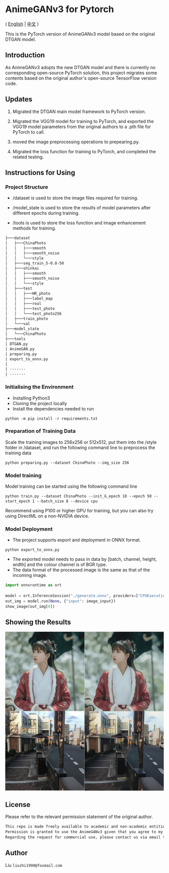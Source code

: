 # AnimeGANv3 for Pytorch

( [English](./README.md)  |  [中文](./Chinese.md) )

This is the PyTorch version of AnimeGANv3 model based on the original DTGAN model.

## Introduction

As AnimeGANv3 adopts the new DTGAN model and there is currently no corresponding open-source PyTorch solution, this project migrates some contents based on the original author's open-source TensorFlow version code.

## Updates

1. Migrated the DTGAN main model framework to PyTorch version.

2. Migrated the VGG19 model for training to PyTorch, and exported the VGG19 model parameters from the original authors to a .pth file for PyTorch to call.

3. moved the image preprocessing operations to prepearing.py.

4. Migrated the loss function for training to PyTorch, and completed the related testing.

## Instructions for Using

### Project Structure

- /dataset is used to store the image files required for training.

- /model_state is used to store the results of model parameters after different epochs during training.

- /tools is used to store the loss function and image enhancement methods for training.

```tree
├───dataset
│   ├───ChinaPhoto
│   │   ├───smooth
│   │   ├───smooth_noise
│   │   └───style
│   ├───seg_train_5-0.8-50
│   ├───shinkai
│   │   ├───smooth
│   │   ├───smooth_noise
│   │   └───style
│   ├───test
│   │   ├───HR_photo
│   │   ├───label_map
│   │   ├───real
│   │   ├───test_photo
│   │   └───test_photo256
│   ├───train_photo
│   └───val
├───model_state
│   └───ChinaPhoto
├───tools
| DTGAN.py
| AnimeGAN.py
| preparing.py
| export_to_onnx.py
| 
| ·······
| ·······
```

### Initialising the Environment

- Installing Python3
- Cloning the project locally
- Install the dependencies needed to run

```shell
python -m pip install -r requirements.txt
```

### Preparation of Training Data

Scale the training images to 256x256 or 512x512, put them into the /style folder in /dataset, and run the following command line to preprocess the training data

```shell
python preparing.py --dataset ChinaPhoto --img_size 256
```

### Model training

Model training can be started using the following command line

```shell
python train.py --dataset ChinaPhoto --init_G_epoch 10 --epoch 50 --start_epoch 1 --batch_size 8 --device cpu
```

Recommend using P100 or higher GPU for training, but you can also try using DirectML on a non-NVIDIA device.

### Model Deployment

- The project supports export and deployment in ONNX format.

```shell
python export_to_onnx.py
```

- The exported model needs to pass in data by [batch, channel, height, width] and the colour channel is of BGR type.
- The data format of the processed image is the same as that of the incoming image.

```python
import onnxruntime as ort

model = ort.InferenceSession("./generate.onnx", providers=["CPUExecutionProvider"])
out_img = model.run(None, {"input": image_input})
show_image(out_img[0])
```

## Showing the Results

![picture](show.jpg)

## License

Please refer to the relevant permission statement of the original author.

```md
This repo is made freely available to academic and non-academic entities for non-commercial purposes such as academic research, teaching, scientific publications.  
Permission is granted to use the AnimeGANv3 given that you agree to my license terms.  
Regarding the request for commercial use, please contact us via email to help you obtain the authorization letter.
```

## Author

Liu `liuzhi1999@foxmail.com`
